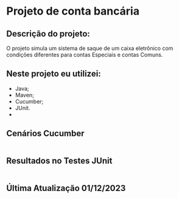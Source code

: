 # Projeto de conta bancária 

## Descrição do projeto:
O projeto simula um sistema de saque de um caixa eletrônico com condições diferentes para contas Especiais e contas Comuns.

## Neste projeto eu utilizei:
- Java;
- Maven;
- Cucumber;
- JUnit.
- 
## Cenários Cucumber
<img src="">

## Resultados no Testes JUnit
<img src="">

## Última Atualização 01/12/2023
